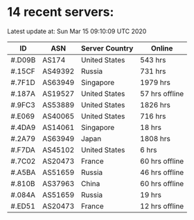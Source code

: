 # 14 recent servers:

Latest update at: Sun Mar 15 09:10:09 UTC 2020

| ID | ASN | Server Country | Online |
| -- | --- | -------------- | ------ |
| #.D09B | AS174 | United States | 543 hrs |
| #.15CF | AS49392 | Russia | 731 hrs |
| #.7F1D | AS63949 | Singapore | 1979 hrs |
| #.187A | AS19527 | United States | 57 hrs offline |
| #.9FC3 | AS53889 | United States | 1826 hrs |
| #.E069 | AS40065 | United States | 716 hrs |
| #.4DA9 | AS14061 | Singapore | 18 hrs |
| #.2A79 | AS63949 | Japan | 1808 hrs |
| #.F7DA | AS45102 | United States | 6 hrs |
| #.7C02 | AS20473 | France | 60 hrs offline |
| #.A5BA | AS51659 | Russia | 46 hrs offline |
| #.810B | AS37963 | China | 60 hrs offline |
| #.084A | AS51659 | Russia | 19 hrs |
| #.ED51 | AS20473 | France | 12 hrs offline |

